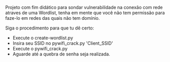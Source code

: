 Projeto com fim didático para sondar vulnerabilidade na conexão com rede atraves de uma Wordlist, tenha em mente que você não tem permissão para faze-lo em redes das quais não tem domínio.

Siga o procedimento para que tu dê certo:
- Execute o create-wordlist.py
- Insira seu SSID no pywifi_crack.py 'Client_SSID'
- Execute o pywifi_crack.py
- Aguarde até a quebra de senha seja realizada. 